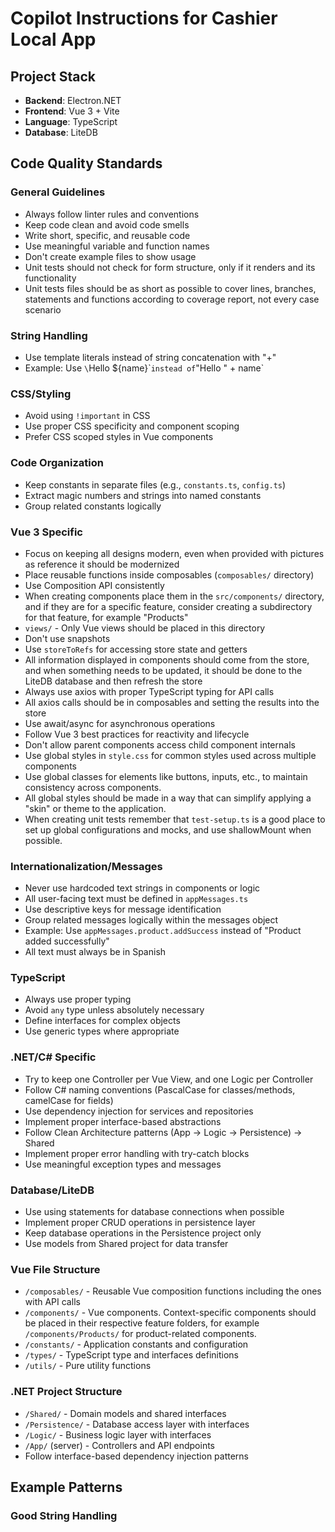 <!-- Use this file to provide workspace-specific custom instructions to Copilot. For more details, visit https://code.visualstudio.com/docs/copilot/copilot-customization#_use-a-githubcopilotinstructionsmd-file -->

# Copilot Instructions for Cashier Local App

## Project Stack
- **Backend**: Electron.NET
- **Frontend**: Vue 3 + Vite
- **Language**: TypeScript
- **Database**: LiteDB

## Code Quality Standards

### General Guidelines
- Always follow linter rules and conventions
- Keep code clean and avoid code smells
- Write short, specific, and reusable code
- Use meaningful variable and function names
- Don't create example files to show usage
- Unit tests should not check for form structure, only if it renders and its functionality
- Unit tests files should be as short as possible to cover lines, branches, statements and functions according to coverage report, not every case scenario

### String Handling
- Use template literals instead of string concatenation with "+"
- Example: Use `\`Hello \${name}\`` instead of `"Hello " + name`

### CSS/Styling
- Avoid using `!important` in CSS
- Use proper CSS specificity and component scoping
- Prefer CSS scoped styles in Vue components

### Code Organization
- Keep constants in separate files (e.g., `constants.ts`, `config.ts`)
- Extract magic numbers and strings into named constants
- Group related constants logically

### Vue 3 Specific
- Focus on keeping all designs modern, even when provided with pictures as reference it should be modernized
- Place reusable functions inside composables (`composables/` directory)
- Use Composition API consistently
- When creating components place them in the `src/components/` directory, and if they are for a specific feature, consider creating a subdirectory for that feature, for example "Products"
- `views/` - Only Vue views should be placed in this directory
- Don't use snapshots
- Use `storeToRefs` for accessing store state and getters
- All information displayed in components should come from the store, and when something needs to be updated, it should be done to the LiteDB database and then refresh the store
- Always use axios with proper TypeScript typing for API calls
- All axios calls should be in composables and setting the results into the store
- Use await/async for asynchronous operations
- Follow Vue 3 best practices for reactivity and lifecycle
- Don't allow parent components access child component internals
- Use global styles in `style.css` for common styles used across multiple components
- Use global classes for elements like buttons, inputs, etc., to maintain consistency across components.
- All global styles should be made in a way that can simplify applying a "skin" or theme to the application.
- When creating unit tests remember that `test-setup.ts` is a good place to set up global configurations and mocks, and use shallowMount when possible.

### Internationalization/Messages
- Never use hardcoded text strings in components or logic
- All user-facing text must be defined in `appMessages.ts`
- Use descriptive keys for message identification
- Group related messages logically within the messages object
- Example: Use `appMessages.product.addSuccess` instead of "Product added successfully"
- All text must always be in Spanish

### TypeScript
- Always use proper typing
- Avoid `any` type unless absolutely necessary
- Define interfaces for complex objects
- Use generic types where appropriate

### .NET/C# Specific
- Try to keep one Controller per Vue View, and one Logic per Controller
- Follow C# naming conventions (PascalCase for classes/methods, camelCase for fields)
- Use dependency injection for services and repositories
- Implement proper interface-based abstractions
- Follow Clean Architecture patterns (App → Logic → Persistence) → Shared
- Implement proper error handling with try-catch blocks
- Use meaningful exception types and messages

### Database/LiteDB
- Use using statements for database connections when possible
- Implement proper CRUD operations in persistence layer
- Keep database operations in the Persistence project only
- Use models from Shared project for data transfer

### Vue File Structure
- `/composables/` - Reusable Vue composition functions including the ones with API calls
- `/components/` - Vue components. Context-specific components should be placed in their respective feature folders, for example `/components/Products/` for product-related components.
- `/constants/` - Application constants and configuration
- `/types/` - TypeScript type and interfaces definitions
- `/utils/` - Pure utility functions

### .NET Project Structure
- `/Shared/` - Domain models and shared interfaces
- `/Persistence/` - Database access layer with interfaces
- `/Logic/` - Business logic layer with interfaces
- `/App/` (server) - Controllers and API endpoints
- Follow interface-based dependency injection patterns

## Example Patterns

### Good String Handling